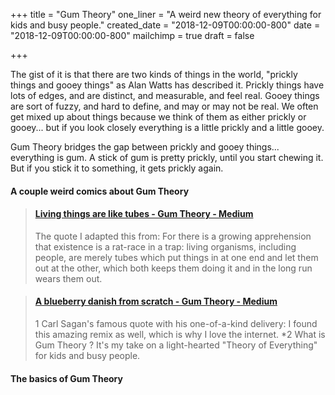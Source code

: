 +++
title = "Gum Theory"
one_liner = "A weird new theory of everything for kids and busy people."
created_date = "2018-12-09T00:00:00-800"
date = "2018-12-09T00:00:00-800"
mailchimp = true
draft = false

+++

The gist of it is that there are two kinds of things in the world, "prickly things and gooey things" as Alan Watts has described it. Prickly things have lots of edges, and are distinct, and measurable, and feel real. Gooey things are sort of fuzzy, and hard to define, and may or may not be real. We often get mixed up about things because we think of them as either prickly or gooey... but if you look closely everything is a little prickly and a little gooey. 

Gum Theory bridges the gap between prickly and gooey things... everything is gum. A stick of gum is pretty prickly, until you start chewing it. But if you stick it to something, it gets prickly again. 

#### A couple weird comics about Gum Theory

<blockquote class="embedly-card" data-card-key="5827e7f2248f44159fc84d9fe7b78845" data-card-controls="0" data-card-type="article" data-card-align="left"><h4><a href="https://medium.com/gum-theory/living-things-are-like-tubes-e51d73f6ca81">Living things are like tubes - Gum Theory - Medium</a></h4><p>The quote I adapted this from: For there is a growing apprehension that existence is a rat-race in a trap: living organisms, including people, are merely tubes which put things in at one end and let them out at the other, which both keeps them doing it and in the long run wears them out.</p></blockquote>
<script async src="//cdn.embedly.com/widgets/platform.js" charset="UTF-8"></script>

<blockquote class="embedly-card" data-card-key="5827e7f2248f44159fc84d9fe7b78845" data-card-controls="0" data-card-type="article" data-card-align="left"><h4><a href="https://medium.com/gum-theory/a-blueberry-danish-from-scratch-faec21271b4b">A blueberry danish from scratch - Gum Theory - Medium</a></h4><p>1 Carl Sagan's famous quote with his one-of-a-kind delivery: I found this amazing remix as well, which is why I love the internet. *2 What is Gum Theory ? It's my take on a light-hearted "Theory of Everything" for kids and busy people.</p></blockquote>
<script async src="//cdn.embedly.com/widgets/platform.js" charset="UTF-8"></script>


#### The basics of Gum Theory

